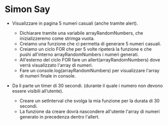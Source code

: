 # Simon Say
- Visualizzare in pagina 5 numeri casuali (anche tramite alert).
  - Dichiarare tramite una variabile arrayRandomNumbers, che inizializzeremo come strimga vuota.
  - Creiamo una funzione che ci permetta di generare 5 numeri casuali.
  - Creiamo un ciclo FOR che per 5 volte ripeterà la funzione e che pushi all'interno arrayRandomNumbers i numeri generati.
  - All'esterno del ciclo FOR fare un allert(arrayRandomNumbers) dove verrà visualizzato l'array di numeri.
  - Fare un console.log(arrayRandomNumbers) per visualizzare l'array di numeri finale in console.

- Da lì parte un timer di 30 secondi. (durante il quale i numero non devono essere visibili all’utente).
  - Creare un setInterval che svolga la mia funzione per la durata di 30 secondi.
  - La funzione da creare dovrà nascondere all'utente l'array di numeri generato in precedenza dentro l'allert.